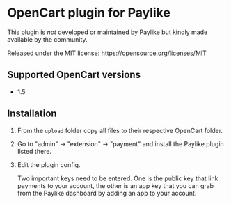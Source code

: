 # OpenCart plugin for Paylike

This plugin is *not* developed or maintained by Paylike but kindly made
available by the community.

Released under the MIT license: https://opensource.org/licenses/MIT

## Supported OpenCart versions

- 1.5

## Installation

1. From the `upload` folder copy all files to their respective OpenCart folder.
2. Go to "admin" -> "extension" -> "payment" and install the Paylike plugin
   listed there.
3. Edit the plugin config.

	Two important keys need to be entered. One is the public key that link
	payments to your account, the other is an app key that you can grab from
	the Paylike dashboard by adding an app to your account.
